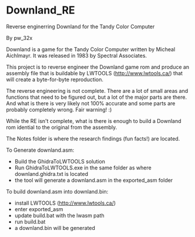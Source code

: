 # Downland_RE
 Reverse enginerring Downland for the Tandy Color Computer

By pw_32x

Downland is a game for the Tandy Color Computer written by Micheal Aichlmayr. It was released in 1983 by Spectral Associates.

This project is to reverse engineer the Downland game rom and produce an assembly file that is buildable by LWTOOLS (http://www.lwtools.ca/) that will create a byte-for-byte reproduction.

The reverse engineering is not complete. There are a lot of small areas and functions that need to be figured out, but a lot of the major parts are there. And what is there is very likely not 100% accurate and some parts are probably completely wrong. Fair warning! :)

While the RE isn't complete, what is there is enough to build a Downland rom idential to the original from the assembly. 

The Notes folder is where the research findings (fun facts!) are located.


To Generate downland.asm:

- Build the GhidraToLWTOOLS solution
- Run GhidraToLWTOOLS.exe in the same folder as where downland.ghidra.txt is located
- the tool will generate a downland.asm in the exported_asm folder

To build downland.asm into downland.bin:
- install LWTOOLS (http://www.lwtools.ca/)
- enter exported_asm
- update build.bat with the lwasm path
- run build.bat
- a downland.bin will be generated